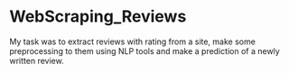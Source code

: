 # WebScraping_Reviews
My task was to extract reviews with rating from a site, make some preprocessing to them using NLP tools and make a prediction of a newly written review. 
